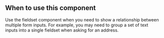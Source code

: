 <h2>When to use this component</h2>

Use the fieldset component when you need to show a relationship between multiple form inputs. For example, you may need to group a set of text inputs into a single fieldset when asking for an address.